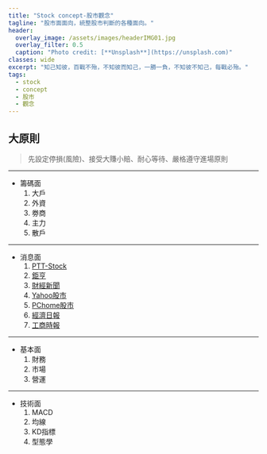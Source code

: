 ```yaml
---
title: "Stock concept-股市觀念"
tagline: "股市面面向，統整股市判斷的各種面向。"
header:
  overlay_image: /assets/images/headerIMG01.jpg
  overlay_filter: 0.5
  caption: "Photo credit: [**Unsplash**](https://unsplash.com)"
classes: wide
excerpt: "知己知彼，百戰不殆，不知彼而知己，一勝一負，不知彼不知己，每戰必殆。"
tags:
  - stock
  - concept
  - 股市
  - 觀念
---
```


## 大原則
>  先設定停損(風險)、接受大賺小賠、耐心等待、嚴格遵守進場原則

---

* 籌碼面
	1. 大戶
	2. 外資
	3. 劵商
	4. 主力
	5. 散戶
	
---

* 消息面
	1. [PTT-Stock](https://term.ptt.cc/)
	2. [鉅亨](https://www.cnyes.com/)
	3. [財經新聞](https://fund.megabank.com.tw/ETFWeb/HTML/ETNEWS.DJHTM#TYPE=1&DATE=&PAGE=1)
	4. [Yahoo股市](https://tw.finance.yahoo.com/)
	5. [PChome股市](https://pchome.megatime.com.tw/)
	6. [經濟日報](https://money.udn.com/money/index)
	7. [工商時報](https://ctee.com.tw/phone)

---

* 基本面
	1. 財務
	2. 市場
	3. 營運

---

* 技術面
	1. MACD
	2. 均線
	3. KD指標
	4. 型態學
<!--stackedit_data:
eyJoaXN0b3J5IjpbMTA5ODI5MTIwNywtMTA3NTM4NTc1Nl19
-->